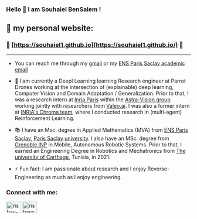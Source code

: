 ### Hello 👋 I am Souhaiel BenSalem ! 

## 🚀 **my personal website:**  
### 🌟 [https://souhaiel1.github.io](https://souhaiel1.github.io/) 🌟  

---    


- You can reach me through my [gmail](mailto:souhaiel23bnsalem@gmail.com)  or my [ENS Paris Saclay academic email](mailto:souhaiel.ben_salem@ens-paris-saclay.fr) 
- :school: I am currently a Deepl Learning learning Research engineer at Parrot Drones working at the intersection of (explainable) deep learning, Computer Vision and Domain Adaptation / Generalization.  Prior to that, I was a research intern at [Inria Paris](https://www.inria.fr/fr) within the [Astra-Vision group](https://astra-vision.github.io/) working jointly with researchers from [Valeo.ai](https://www.valeo.com/en/valeo-ai/). I was also a former intern at [INRIA's Chroma team](https://team.inria.fr/chroma/en/), where I conducted research in (multi-agent) Reinforcement Learning.
- :books:  I have an Msc. degree in Applied Mathematics (MVA) from  [ENS Paris Saclay](https://ens-paris-saclay.fr//), [Paris Saclay university](https://www.universite-paris-saclay.fr/en/).  I also have an MSc. degree from [Grenoble INP](https://www.grenoble-inp.fr/) in Mobile, Autonomous Robotic Systems. Prior to that, I earned an  Engineering Degree in Robotics and Mechatronics from [The university of Carthage](http://www.ucar.rnu.tn/), Tunisia, in 2021.

- ⚡ Fun fact: I am passionate about research and I enjoy Reverse-Engineering as much as I enjoy engineering.

<h3 align="left">Connect with me:</h3>
<p align="left">
<a href="https://www.linkedin.com/in/souhaiel-bensalem-5a71721aa/" target="blank"><img align="center" src="https://raw.githubusercontent.com/rahuldkjain/github-profile-readme-generator/master/src/images/icons/Social/linked-in-alt.svg" alt="rishav-chanda-b89a791b3" height="30" width="40" /></a>
  <a href="https://twitter.com/SouhaielSalem" target="blank"><img align="center" src="https://raw.githubusercontent.com/rahuldkjain/github-profile-readme-generator/master/src/images/icons/Social/twitter.svg" alt="rishavchanda" height="30" width="40" /></a>
</p>
